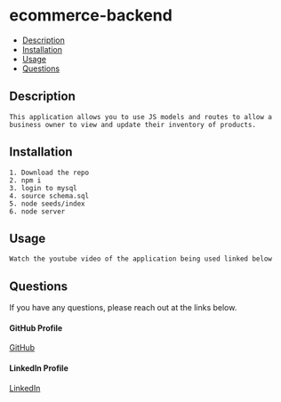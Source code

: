 # ecommerce-backend

* [Description](#description)
* [Installation](#installation)
* [Usage](#usage)
* [Questions](#questions)
    
## Description
```
This application allows you to use JS models and routes to allow a business owner to view and update their inventory of products.
```
## Installation
```
1. Download the repo
2. npm i
3. login to mysql 
4. source schema.sql
5. node seeds/index
6. node server
```

## Usage
```
Watch the youtube video of the application being used linked below
```



## Questions
If you have any questions, please reach out at the links below.

#### GitHub Profile
[GitHub](https://github.com/amckelvey) 
#### LinkedIn Profile
[LinkedIn](https://www.linkedin.com/in/andrew-mckelvey-47b11111/) 